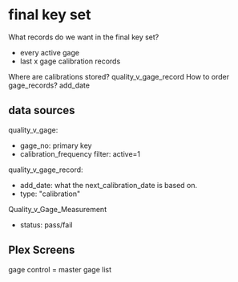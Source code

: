 # final key set

What records do we want in the final key set?

- every active gage
- last x gage calibration records

Where are calibrations stored? quality_v_gage_record
How to order gage_records? add_date

## data sources

quality_v_gage:

- gage_no: primary key
- calibration_frequency
filter: active=1

quality_v_gage_record:

- add_date: what the next_calibration_date is based on.
- type: "calibration"

Quality_v_Gage_Measurement

- status: pass/fail

## Plex Screens

gage control = master gage list
